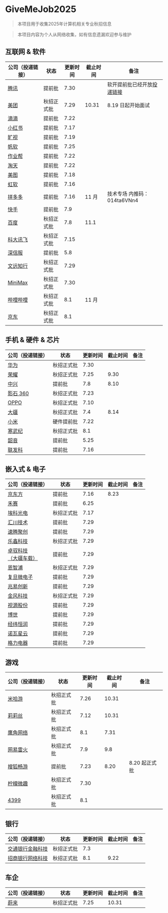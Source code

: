 # GiveMeJob2025

> 本项目用于收集2025年计算机相关专业秋招信息

> 本项目内容为个人从网络收集，如有信息遗漏欢迎参与维护

## 互联网 & 软件

| 公司（投递链接）                                                                                                                                       | 状态       | 更新时间 | 截止时间 | 备注                                                                |
| ------------------------------------------------------------------------------------------------------------------------------------------------------ | ---------- | -------- | -------- | ------------------------------------------------------------------- |
| [腾讯](https://join.qq.com/index.html)                                                                                                                    | 提前批     | 7.30     |          | 软开提前批已经开放[投递链接](https://join.qq.com/post.html?query=p_16) |
| [美团](https://zhaopin.meituan.com/web/home)                                                                                                              | 秋招正式批 | 7.29     | 10.31    | 8.19 日起开始面试                                                   |
| [滴滴](https://campus.didiglobal.com/campus_apply/didiglobal/96064#/)                                                                                     | 提前批     | 7.22     |          |                                                                     |
| [小红书](https://job.xiaohongshu.com/campus/redstar)                                                                                                      | 提前批     | 7.17     |          |                                                                     |
| [旷视](https://app.mokahr.com/campus_apply/megviihr/38642#/)                                                                                              | 提前批     | 7.19     |          |                                                                     |
| [帆软](https://join.fanruan.com/)                                                                                                                         | 提前批     | 7.25     |          |                                                                     |
| [作业帮](https://app.mokahr.com/campus-recruitment/zuoyebang/39595?sourceToken=4c8b67982f289510ebc037901737889f#/)                                        | 提前批     | 7.22     |          |                                                                     |
| [淘天](https://talent.taotian.com/campus/position-list?campusType=star)                                                                                   | 提前批     | 7.22     |          |                                                                     |
| [美图](https://campus.meitu.com/campus-recruitment/meitu/54138/#/)                                                                                        | 提前批     | 7.18     |          |                                                                     |
| [虹软](https://www.arcsoft.com.cn/job/JobList.html)                                                                                                       | 提前批     | 7.16     |          |                                                                     |
| [拼多多](https://careers.pinduoduo.com/campus/grad/technical-session)                                                                                     | 提前批     | 7.16     | 11 月    | 技术专场   内推码：014ta6VNn4                                       |
| [快手](https://campus.kuaishou.cn/recruit/campus/e/#/campus/jobs?pageNum=1&positionLabel=kstar)                                                           | 提前批     | 7.9      |          |                                                                     |
| [百度](https://talent.baidu.com/jobs/campus)                                                                                                              | 秋招正式批 | 7.8      | 11.1     |                                                                     |
| [科大讯飞](https://campus.iflytek.com/)                                                                                                                   | 秋招正式批 | 7.15     |          |                                                                     |
| [深信服](https://hr.sangfor.com/campucompon/schoolRecruitment)                                                                                            | 提前批     | 5.8      |          |                                                                     |
| [文远知行](https://www.weride.ai/zh/careers)                                                                                                              | 秋招正式批 | 7.29     |          |                                                                     |
| [MiniMax](https://vrfi1sk8a0.jobs.feishu.cn/379481/?keywords=&category=&location=&project=&type=&job_hot_flag=&current=1&limit=10&functionCategory=&tag=) | 秋招正式批 | 7.30     |          |                                                                     |
| [哔哩哔哩](https://jobs.bilibili.com/campus)                                                                                                              | 秋招正式批 | 8.1      | 11 月    |                                                                     |
| [京东](https://campus.jd.com/home#/)                                                                                                                      | 秋招正式批 | 8.1      |          |                                                                     |

## 手机 & 硬件 & 芯片

| 公司（投递链接）                                                                                                              | 状态       | 更新时间 | 截止时间 | 备注 |
| ----------------------------------------------------------------------------------------------------------------------------- | ---------- | -------- | -------- | ---- |
| [华为](https://career.huawei.com/reccampportal/portal5/campus-recruitment.html)                                                  | 秋招正式批 | 7.30     |          |      |
| [荣耀](https://www.honor.com/cn/career/)                                                                                         | 秋招正式批 | 7.25     | 9.30     |      |
| [中兴](https://job.zte.com.cn/cn/campus-recruitment/Recruitment_positions/freshstudent.html)                                     | 提前批     | 7.8      | 8.10     |      |
| [影石 360](https://www.insta360.com/cn/jobs)                                                                                     | 秋招正式批 | 7.23     |          |      |
| [OPPO](https://careers.oppo.com/university/oppo/campus/)                                                                         | 秋招正式批 | 7.10     |          |      |
| [大疆](https://we.dji.com/zh-CN/campus/recruitment?from=sec_nav)                                                                 | 秋招正式批 | 7.4      | 8.14     |      |
| [小米](https://hr.xiaomi.com/campus)                                                                                             | 硬件提前批 | 7.22     |          |      |
| [寒武纪](https://app.mokahr.com/campus-recruitment/cambricon/44201#/)                                                            | 秋招正式批 | 8.1      |          |      |
| [韶音](https://app.mokahr.com/campus_apply/aftershokzhr/36940?recommendCode=DSsCyWG6#/page/%E6%A0%A1%E5%9B%AD%E6%8B%9B%E8%81%98) | 提前批     | 5.25     |          |      |
| [联发科](https://mediatek.zhiye.com/campus)                                                                                      | 提前批     | 7.16     |          |      |

## 嵌入式 & 电子

| 公司（投递链接）                                                              | 状态       | 更新时间 | 截止时间 | 备注 |
| ----------------------------------------------------------------------------- | ---------- | -------- | -------- | ---- |
| [京东方](https://campus.boe.com/)                                                | 提前批     | 7.16     | 8.23     |      |
| [禾赛](https://www.hesaitech.com/cn/join)                                        | 提前批     | 6.25     |          |      |
| [埃科光电](http://career.i-tek.cn/front.home.index/schoolIndex)                  | 秋招正式批 | 7.17     |          |      |
| [汇川技术](https://inovance.zhiye.com/campus)                                    | 提前批     | 7.29     |          |      |
| [速腾聚创](https://www.robosense.cn/about/joinus)                                | 提前批     | 7.29     |          |      |
| [乐鑫科技](https://www.espressif.com/zh-hans/join-us/campus-recruitment)         | 秋招正式批 | 7.29     |          |      |
| [卓驭科技<br />（大疆车载）](https://www.zyt.com/zh)                             | 提前批     | 7.29     |          |      |
| [恩智浦](https://www.nxp.com.cn/company/about-nxp/careers:CAREERS)               | 秋招正式批 | 7.29     |          |      |
| [复旦微电子](http://campus.51job.com/fmsh/jobs.html)                             | 提前批     | 7.29     |          |      |
| [兆易创新](https://www.gigadevice.com.cn/about/career)                           | 提前批     | 7.29     |          |      |
| [金风科技](https://www.goldwind.com/cn/career/)                                  | 秋招正式批 | 7.29     |          |      |
| [视源股份](http://www.cvte.com/joins/index.html)                                 | 提前批     | 7.29     |          |      |
| [博世](https://app.mokahr.com/campus-recruitment/bosch/73873#/)                  | 提前批     | 7.29     |          |      |
| [经纬恒润](https://wecruit.hotjob.cn/SU62a93e760dcad45229a827cc/pb/index.html#/) | 提前批     | 7.29     |          |      |
| [诺瓦星云](https://www.novastar-led.cn/index/contactus/recruit.html)             | 提前批     | 7.29     |          |      |
| [格力电器](https://gree.zhiye.com/campus/?PageIndex=2)                           | 提前批     | 7.29     |          |      |

## 游戏

| 公司（投递链接）                                                                                                                                       | 状态       | 更新时间 | 截止时间 | 备注          |
| ------------------------------------------------------------------------------------------------------------------------------------------------------ | ---------- | -------- | -------- | ------------- |
| [米哈游](https://jobs.mihoyo.com/#/campus)                                                                                                                | 秋招正式批 | 7.26     | 10.31    |               |
| [莉莉丝](https://lilithgames.jobs.feishu.cn/campus/?keywords=&category=&location=&project=&type=&job_hot_flag=&current=1&limit=10&functionCategory=&tag=) | 秋招正式批 | 7.12     | 10.31    |               |
| [鹰角网络](https://jobs.hypergryph.com/campus_apply/hypergryph/26326#/)                                                                                   | 秋招正式批 | 8.1      | 7.31     |               |
| [网易雷火](https://leihuo.163.com/campus/#/)                                                                                                              | 秋招正式批 | 7.9      | 9.8      |               |
| [搜狐畅游](https://app.mokahr.com/campus-recruitment/cyou-inc/42233#/)                                                                                    | 提前批     | 7.23     | 8.20     | 8.20 起正式批 |
| [柠檬微趣](https://app.mokahr.com/apply/microfunhr/75944?sourceToken=e13bf4392e80dd910fc612a00736c831#/)                                                  | 秋招正式批 | 7.30     |          |               |
| [4399](http://web.4399.com/campus/)                                                                                                                       | 秋招正式批 | 8.1      |          |               |

## 银行

| 公司（投递链接）                                                              | 状态       | 更新时间 | 截止时间 | 备注 |
| ----------------------------------------------------------------------------- | ---------- | -------- | -------- | ---- |
| [交通银行金融科技](https://www.bocomfintech.com.cn/p1/zxns.html)                 | 秋招正式批 | 7.3      |          |      |
| [招商银行网络科技](https://cmbntjob.cmbchina.com/pages/schoolRecruit/index.html) | 秋招正式批 | 8.1      | 9.22     |      |

## 车企

| 公司（投递链接）               | 状态       | 更新时间 | 截止时间 | 备注 |
| ------------------------------ | ---------- | -------- | -------- | ---- |
| [蔚来](https://campus.nio.com/#/) | 秋招正式批 | 7.25     | 10.31    |      |
